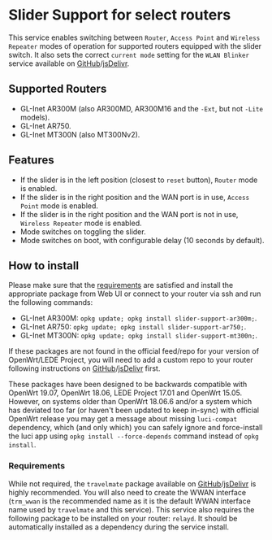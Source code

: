 # Slider Support for select routers

This service enables switching between ```Router```, ```Access Point``` and ```Wireless Repeater``` modes of operation for supported routers equipped with the slider switch. It also sets the correct ```current mode``` setting for the ```WLAN Blinker``` service available on [GitHub](https://github.com/stangri/openwrt_packages/blob/master/wlanblinker/files/README.md)/[jsDelivr](https://cdn.jsdelivr.net/gh/stangri/openwrt_packages@master/wlanblinker/files/README.md).

## Supported Routers

- GL-Inet AR300M (also AR300MD, AR300M16 and the ```-Ext```, but not ```-Lite``` models).
- GL-Inet AR750.
- GL-Inet MT300N (also MT300Nv2).

## Features

- If the slider is in the left position (closest to ```reset``` button), ```Router``` mode is enabled.
- If the slider is in the right position and the WAN port is in use, ```Access Point``` mode is enabled.
- If the slider is in the right position and the WAN port is not in use, ```Wireless Repeater``` mode is enabled.
- Mode switches on toggling the slider.
- Mode switches on boot, with configurable delay (10 seconds by default).

## How to install

Please make sure that the [requirements](#requirements) are satisfied and install the appropriate package from Web UI or connect to your router via ssh and run the following commands:

- GL-Inet AR300M: ```opkg update; opkg install slider-support-ar300m;```.
- GL-Inet AR750: ```opkg update; opkg install slider-support-ar750;```.
- GL-Inet MT300N: ```opkg update; opkg install slider-support-mt300n;```.

If these packages are not found in the official feed/repo for your version of OpenWrt/LEDE Project, you will need to add a custom repo to your router following instructions on [GitHub](https://github.com/stangri/openwrt_packages/blob/master/README.md#on-your-router)/[jsDelivr](https://cdn.jsdelivr.net/gh/stangri/openwrt_packages@master/README.md#on-your-router) first.

These packages have been designed to be backwards compatible with OpenWrt 19.07, OpenWrt 18.06, LEDE Project 17.01 and OpenWrt 15.05. However, on systems older than OpenWrt 18.06.6 and/or a system which has deviated too far (or haven't been updated to keep in-sync) with official OpenWrt release you may get a message about missing ```luci-compat``` dependency, which (and only which) you can safely ignore and force-install the luci app using ```opkg install --force-depends``` command instead of ```opkg install```.

### Requirements

While not required, the ```travelmate``` package available on [GitHub](https://github.com/openwrt/packages/blob/master/net/travelmate/files/README.md)/[jsDelivr](https://cdn.jsdelivr.net/gh/openwrt/packages@master/net/travelmate/files/README.md) is highly recommended. You will also need to create the WWAN interface (```trm_wwan``` is the recommended name as it is the default WWAN interface name used by ```travelmate``` and this service). This service also requires the following package to be installed on your router: ```relayd```. It should be automatically installed as a dependency during the service install.
